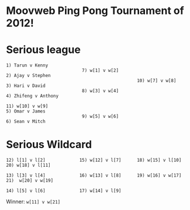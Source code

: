 Moovweb Ping Pong Tournament of 2012!
========

# Serious league
```
1) Tarun v Kenny
                             7) w[1] v w[2]
2) Ajay v Stephen
                                                  10) w[7] v w[8]
3) Hari v David
                             8) w[3] v w[4]
4) Zhifeng v Anthony
                                                                         11) w[10] v w[9]
5) Omar v James
                             9) w[5] v w[6]
6) Sean v Mitch
```

# Serious Wildcard
```
12) l[1] v l[2]             15) w[12] v l[7]      18) w[15] v l[10]      20) w[18] v l[11]

13) l[3] v l[4]             16) w[13] v l[8]      19) w[16] v w[17]                          21)  w[20] v w[19]

14) l[5] v l[6]             17) w[14] v l[9]
```

Winner:  `w[11] v w[21]`
